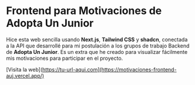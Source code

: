 # Frontend para Motivaciones de Adopta Un Junior

Hice esta web sencilla usando **Next.js**, **Tailwind CSS** y **shadcn**, conectada a la API que desarrollé para mi postulación a los grupos de trabajo Backend de **Adopta Un Junior**. Es un extra que he creado para visualizar fácilmente mis motivaciones para participar en el proyecto.

[Visita la web](https://tu-url-aqui.com](https://motivaciones-frontend-auj.vercel.app/)
